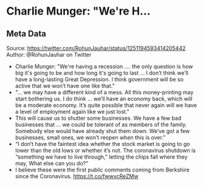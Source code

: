 # Charlie Munger: "We're H...

## Meta Data

Source:  https://twitter.com/RohunJauhar/status/1251194593414205442 
Author: @RohunJauhar on Twitter

- Charlie Munger: "We're having a recession .... 
  the only question is how big it's going to be and how long it's going to last ... 
  I don’t think we’ll have a long-lasting Great Depression. I think government will be so active that we won’t have one like that."
- "... we may have a different kind of a mess. All this money-printing may start bothering us.
  I do think ... we’ll have an economy back, which will be a moderate economy. It’s quite possible that never again will we have a level of employment again like we just lost."
- This will cause us to shutter some businesses. We have a few bad businesses that ... we could be tolerant of as members of the family. Somebody else would have already shut them down. We’ve got a few businesses, small ones, we won’t reopen when this is over.”
- “I don’t have the faintest idea whether the stock market is going to go lower than the old lows or whether it’s not. The coronavirus shutdown is “something we have to live through,” letting the chips fall where they may, What else can you do?"
- I believe these were the first public comments coming from Berkshire since the Coronavirus.
  https://t.co/fwwvcReZMw
